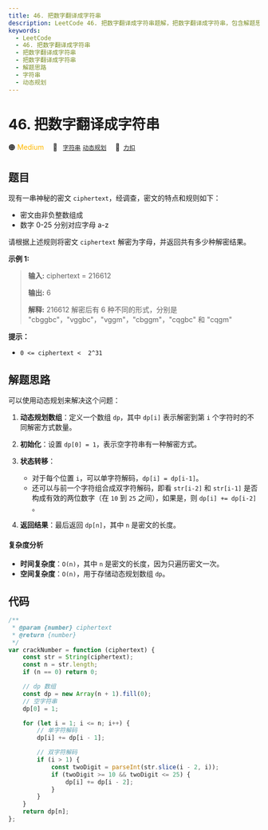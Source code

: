 ```yaml
---
title: 46. 把数字翻译成字符串
description: LeetCode 46. 把数字翻译成字符串题解，把数字翻译成字符串，包含解题思路、复杂度分析以及完整的 JavaScript 代码实现。
keywords:
  - LeetCode
  - 46. 把数字翻译成字符串
  - 把数字翻译成字符串
  - 把数字翻译成字符串
  - 解题思路
  - 字符串
  - 动态规划
---
```


# 46. 把数字翻译成字符串

🟠 <font color=#ffb800>Medium</font>&emsp; 🔖&ensp; [`字符串`](/tag/string.md) [`动态规划`](/tag/dynamic-programming.md)&emsp; 🔗&ensp;[`力扣`](https://leetcode.cn/problems/ba-shu-zi-fan-yi-cheng-zi-fu-chuan-lcof)

## 题目

现有一串神秘的密文 `ciphertext`，经调查，密文的特点和规则如下：

- 密文由非负整数组成
- 数字 0-25 分别对应字母 a-z

请根据上述规则将密文 `ciphertext` 解密为字母，并返回共有多少种解密结果。

**示例 1:**

> **输入:** ciphertext = 216612
>
> **输出:** 6
>
> **解释:** 216612 解密后有 6 种不同的形式，分别是 "cbggbc"，"vggbc"，"vggm"，"cbggm"，"cqgbc" 和 "cqgm"

**提示：**

- `0 <= ciphertext <  2^31`

## 解题思路

可以使用动态规划来解决这个问题：

1. **动态规划数组**：定义一个数组 `dp`，其中 `dp[i]` 表示解密到第 `i` 个字符时的不同解密方式数量。

2. **初始化**：设置 `dp[0] = 1`，表示空字符串有一种解密方式。

3. **状态转移**：

   - 对于每个位置 `i`，可以单字符解码，`dp[i] = dp[i-1]`。
   - 还可以与前一个字符组合成双字符解码，即看 `str[i-2]` 和 `str[i-1]` 是否构成有效的两位数字（在 `10` 到 `25` 之间），如果是，则 `dp[i] += dp[i-2]` 。

4. **返回结果**：最后返回 `dp[n]`，其中 `n` 是密文的长度。

#### 复杂度分析

- **时间复杂度**：`O(n)`，其中 `n` 是密文的长度，因为只遍历密文一次。
- **空间复杂度**：`O(n)`，用于存储动态规划数组 `dp`。

## 代码

```javascript
/**
 * @param {number} ciphertext
 * @return {number}
 */
var crackNumber = function (ciphertext) {
	const str = String(ciphertext);
	const n = str.length;
	if (n == 0) return 0;

	// dp 数组
	const dp = new Array(n + 1).fill(0);
	// 空字符串
	dp[0] = 1;

	for (let i = 1; i <= n; i++) {
		// 单字符解码
		dp[i] += dp[i - 1];

		// 双字符解码
		if (i > 1) {
			const twoDigit = parseInt(str.slice(i - 2, i));
			if (twoDigit >= 10 && twoDigit <= 25) {
				dp[i] += dp[i - 2];
			}
		}
	}
	return dp[n];
};
```
